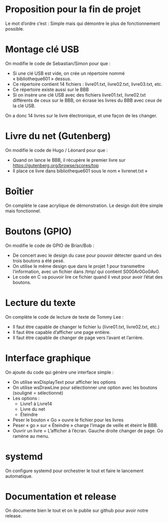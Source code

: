 # Proposition pour la fin de projet
Le mot d’ordre c’est : Simple mais qui démontre le plus de fonctionnement possible.

# Montage clé USB
On modifie le code de Sebastian/Simon pour que :

- Si une clé USB est vide, on crée un répertoire nommé « bibliotheque601 » dessus.
- Ce répertoire contient 14 fichiers : livre01.txt, livre02.txt, livre03.txt, etc.
- Ce répertoire existe aussi sur le BBB
- Si on insère une clé USB avec des fichiers livre01.txt, livre02.txt différents de ceux sur le BBB, on écrase les livres du BBB avec ceux de la clé USB.

On a donc 14 livres sur le livre électronique, et une façon de les changer.

# Livre du net (Gutenberg)
On modifie le code de Hugo / Léonard pour que :

- Quand on lance le BBB, il récupère le premier livre sur https://gutenberg.org/browse/scores/top
- Il place ce livre dans bibliotheque601 sous le nom « livrenet.txt »

# Boîtier
On complète le case acrylique de démonstration. Le design doit être simple mais fonctionnel.

# Boutons (GPIO)
On modifie le code de GPIO de Brian/Bob :

- De concert avec le design du case pour pouvoir détecter quand un des trois boutons a été pesé.
- On utilise le même design que dans le projet 1 pour transmettre l’information, avec un fichier dans /tmp/ qui contient S000Ar0Go0Av0. 
- Le code en C va pouvoir lire ce fichier quand il veut pour avoir l’état des boutons.

# Lecture du texte
On complète le code de lecture de texte de Tommy Lee :

- Il faut être capable de changer le fichier lu (livre01.txt, livre02.txt, etc.)
- Il faut être capable d’afficher une page entière.
- Il faut être capable de changer de page vers l’avant et l’arrière.

# Interface graphique
On ajoute du code qui génère une interface simple :

- On utilise wxDisplayText pour afficher les options
- On utilise wsDrawLine pour sélectionner une option avec les boutons (souligné = sélectionné)
- Les options :
    * Livre1 à Livre14
    * Livre du net
    * Éteindre
- Peser le bouton « Go » ouvre le fichier pour les livres
- Peser « go » sur « Éteindre » charge l’image de veille et éteint le BBB.
- Ouvrir un livre = L’afficher à l’écran. Gauche droite changer de page. Go ramène au menu.

# systemd
On configure systemd pour orchestrer le tout et faire le lancement automatique.

# Documentation et release
On documente bien le tout et on le publie sur github pour avoir notre release.